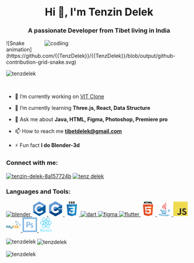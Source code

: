 <h1 align="center">Hi 👋, I'm Tenzin Delek</h1>
<h3 align="center">A passionate Developer from Tibet living in India</h3>
<img align="right" alt="codiing" width="400" src="https://i.pinimg.com/originals/e8/f4/53/e8f453469a3ec97ecd354df465d73913.gif">
![Snake animation](https://github.com/{{TenzDelek}}/{{TenzDelek}}/blob/output/github-contribution-grid-snake.svg)
<p align="left"> <img src="https://komarev.com/ghpvc/?username=tenzdelek&label=Profile%20views&color=0e75b6&style=flat" alt="tenzdelek" /> </p>

<p align="left"> <a href="https://twitter.com/" target="blank"><img src="https://img.shields.io/twitter/follow/?logo=twitter&style=for-the-badge" alt="" /></a> </p>

- 🔭 I’m currently working on [VIT Clone](https://tenzdelek.github.io/tenzin-website/)

- 🌱 I’m currently learning **Three.js, React, Data Structure**

- 💬 Ask me about **Java, HTML, Figma, Photoshop, Premiere pro**

- 📫 How to reach me **tibetdelek@gmail.com**

- ⚡ Fun fact **I do Blender-3d**

<h3 align="left">Connect with me:</h3>
<p align="left">
<a href="https://linkedin.com/in/tenzin-delek-8a157724b" target="blank"><img align="center" src="https://raw.githubusercontent.com/rahuldkjain/github-profile-readme-generator/master/src/images/icons/Social/linked-in-alt.svg" alt="tenzin-delek-8a157724b" height="30" width="40" /></a>
<a href="https://www.youtube.com/channel/UCwVcuGgZg-45Fg6OUNH-lTg" target="blank"><img align="center" src="https://raw.githubusercontent.com/rahuldkjain/github-profile-readme-generator/master/src/images/icons/Social/youtube.svg" alt="tenz delek" height="30" width="40" /></a>
</p>

<h3 align="left">Languages and Tools:</h3>
<p align="left"> <a href="https://www.blender.org/" target="_blank" rel="noreferrer"> <img src="https://download.blender.org/branding/community/blender_community_badge_white.svg" alt="blender" width="40" height="40"/> </a> <a href="https://www.cprogramming.com/" target="_blank" rel="noreferrer"> <img src="https://raw.githubusercontent.com/devicons/devicon/master/icons/c/c-original.svg" alt="c" width="40" height="40"/> </a> <a href="https://www.w3schools.com/cpp/" target="_blank" rel="noreferrer"> <img src="https://raw.githubusercontent.com/devicons/devicon/master/icons/cplusplus/cplusplus-original.svg" alt="cplusplus" width="40" height="40"/> </a> <a href="https://www.w3schools.com/css/" target="_blank" rel="noreferrer"> <img src="https://raw.githubusercontent.com/devicons/devicon/master/icons/css3/css3-original-wordmark.svg" alt="css3" width="40" height="40"/> </a> <a href="https://dart.dev" target="_blank" rel="noreferrer"> <img src="https://www.vectorlogo.zone/logos/dartlang/dartlang-icon.svg" alt="dart" width="40" height="40"/> </a> <a href="https://www.figma.com/" target="_blank" rel="noreferrer"> <img src="https://www.vectorlogo.zone/logos/figma/figma-icon.svg" alt="figma" width="40" height="40"/> </a> <a href="https://flutter.dev" target="_blank" rel="noreferrer"> <img src="https://www.vectorlogo.zone/logos/flutterio/flutterio-icon.svg" alt="flutter" width="40" height="40"/> </a> <a href="https://www.w3.org/html/" target="_blank" rel="noreferrer"> <img src="https://raw.githubusercontent.com/devicons/devicon/master/icons/html5/html5-original-wordmark.svg" alt="html5" width="40" height="40"/> </a> <a href="https://www.java.com" target="_blank" rel="noreferrer"> <img src="https://raw.githubusercontent.com/devicons/devicon/master/icons/java/java-original.svg" alt="java" width="40" height="40"/> </a> <a href="https://developer.mozilla.org/en-US/docs/Web/JavaScript" target="_blank" rel="noreferrer"> <img src="https://raw.githubusercontent.com/devicons/devicon/master/icons/javascript/javascript-original.svg" alt="javascript" width="40" height="40"/> </a> <a href="https://www.mysql.com/" target="_blank" rel="noreferrer"> <img src="https://raw.githubusercontent.com/devicons/devicon/master/icons/mysql/mysql-original-wordmark.svg" alt="mysql" width="40" height="40"/> </a> <a href="https://www.photoshop.com/en" target="_blank" rel="noreferrer"> <img src="https://raw.githubusercontent.com/devicons/devicon/master/icons/photoshop/photoshop-line.svg" alt="photoshop" width="40" height="40"/> </a> <a href="https://reactjs.org/" target="_blank" rel="noreferrer"> <img src="https://raw.githubusercontent.com/devicons/devicon/master/icons/react/react-original-wordmark.svg" alt="react" width="40" height="40"/> </a> </p>

<p><img align="left" src="https://github-readme-stats.vercel.app/api/top-langs?username=tenzdelek&show_icons=true&locale=en&layout=compact" alt="tenzdelek" /></p>

<p>&nbsp;<img align="center" src="https://github-readme-stats.vercel.app/api?username=tenzdelek&show_icons=true&locale=en" alt="tenzdelek" /></p>

<p><img align="center" src="https://github-readme-streak-stats.herokuapp.com/?user=tenzdelek&" alt="tenzdelek" /></p>
